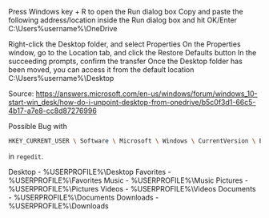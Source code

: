 Press Windows key + R to open the Run dialog box
Copy and paste the following address/location inside the Run dialog box and hit OK/Enter
C:\Users\%username%\OneDrive

Right-click the Desktop folder, and select Properties
On the Properties window, go to the Location tab, and click the Restore Defaults button
In the succeeding prompts, confirm the transfer
Once the Desktop folder has been moved, you can access it from the default location
C:\Users\%username%\Desktop

Source: https://answers.microsoft.com/en-us/windows/forum/windows_10-start-win_desk/how-do-i-unpoint-desktop-from-onedrive/b5c0f3d1-66c5-4b17-a7e8-cc8d87276996

Possible Bug with
```bash
HKEY_CURRENT_USER \ Software \ Microsoft \ Windows \ CurrentVersion \ Explorer \ User Shell Folders
```
in `regedit`. 

Desktop   - %USERPROFILE%\Desktop
Favorites - %USERPROFILE%\Favorites
Music     - %USERPROFILE%\Music
Pictures  - %USERPROFILE%\Pictures
Videos    - %USERPROFILE%\Videos
Documents - %USERPROFILE%\Documents
Downloads - %USERPROFILE%\Downloads
